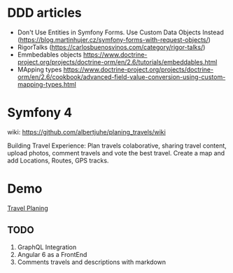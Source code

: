 # DDD articles
* Don't Use Entities in Symfony Forms. Use Custom Data Objects Instead (https://blog.martinhujer.cz/symfony-forms-with-request-objects/)
* RigorTalks (https://carlosbuenosvinos.com/category/rigor-talks/)
* Emmbedables objects https://www.doctrine-project.org/projects/doctrine-orm/en/2.6/tutorials/embeddables.html
* MApping types https://www.doctrine-project.org/projects/doctrine-orm/en/2.6/cookbook/advanced-field-value-conversion-using-custom-mapping-types.html
# Symfony 4
wiki: https://github.com/albertjuhe/planing_travels/wiki

Building Travel Experience: Plan travels colaborative, sharing travel content, upload photos, comment travels and vote the best travel.
Create a map and add Locations, Routes, GPS tracks.

# Demo
[Travel Planing](http://35.167.24.186/travelexperience/web/app.php/)

## TODO
1) GraphQL Integration
1) Angular 6 as a FrontEnd
1) Comments travels and descriptions with markdown



